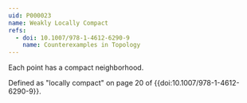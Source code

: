 ```yaml
---
uid: P000023
name: Weakly Locally Compact
refs:
  - doi: 10.1007/978-1-4612-6290-9
    name: Counterexamples in Topology
---
```

Each point has a compact neighborhood.

Defined as "locally compact" on page 20 of {{doi:10.1007/978-1-4612-6290-9}}.
